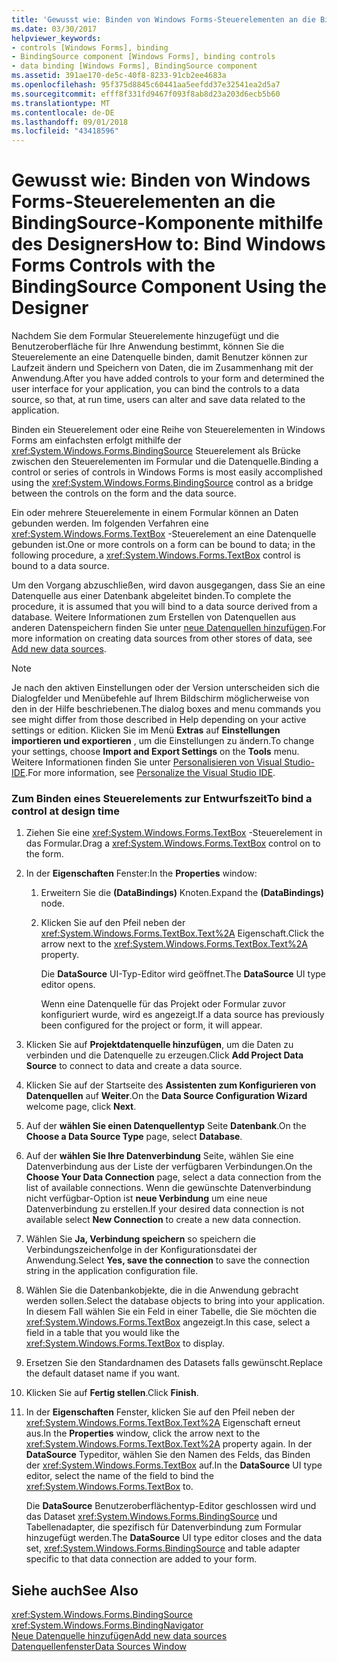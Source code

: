 ```yaml
---
title: 'Gewusst wie: Binden von Windows Forms-Steuerelementen an die BindingSource-Komponente mithilfe des Designers'
ms.date: 03/30/2017
helpviewer_keywords:
- controls [Windows Forms], binding
- BindingSource component [Windows Forms], binding controls
- data binding [Windows Forms], BindingSource component
ms.assetid: 391ae170-de5c-40f8-8233-91cb2ee4683a
ms.openlocfilehash: 95f375d8845c60441aa5eefdd37e32541ea2d5a7
ms.sourcegitcommit: efff8f331fd9467f093f8ab8d23a203d6ecb5b60
ms.translationtype: MT
ms.contentlocale: de-DE
ms.lasthandoff: 09/01/2018
ms.locfileid: "43418596"
---
```

# <a name="how-to-bind-windows-forms-controls-with-the-bindingsource-component-using-the-designer"></a><span data-ttu-id="847a1-102">Gewusst wie: Binden von Windows Forms-Steuerelementen an die BindingSource-Komponente mithilfe des Designers</span><span class="sxs-lookup"><span data-stu-id="847a1-102">How to: Bind Windows Forms Controls with the BindingSource Component Using the Designer</span></span>
<span data-ttu-id="847a1-103">Nachdem Sie dem Formular Steuerelemente hinzugefügt und die Benutzeroberfläche für Ihre Anwendung bestimmt, können Sie die Steuerelemente an eine Datenquelle binden, damit Benutzer können zur Laufzeit ändern und Speichern von Daten, die im Zusammenhang mit der Anwendung.</span><span class="sxs-lookup"><span data-stu-id="847a1-103">After you have added controls to your form and determined the user interface for your application, you can bind the controls to a data source, so that, at run time, users can alter and save data related to the application.</span></span>  
  
 <span data-ttu-id="847a1-104">Binden ein Steuerelement oder eine Reihe von Steuerelementen in Windows Forms am einfachsten erfolgt mithilfe der <xref:System.Windows.Forms.BindingSource> Steuerelement als Brücke zwischen den Steuerelementen im Formular und die Datenquelle.</span><span class="sxs-lookup"><span data-stu-id="847a1-104">Binding a control or series of controls in Windows Forms is most easily accomplished using the <xref:System.Windows.Forms.BindingSource> control as a bridge between the controls on the form and the data source.</span></span>  
  
 <span data-ttu-id="847a1-105">Ein oder mehrere Steuerelemente in einem Formular können an Daten gebunden werden. Im folgenden Verfahren eine <xref:System.Windows.Forms.TextBox> -Steuerelement an eine Datenquelle gebunden ist.</span><span class="sxs-lookup"><span data-stu-id="847a1-105">One or more controls on a form can be bound to data; in the following procedure, a <xref:System.Windows.Forms.TextBox> control is bound to a data source.</span></span>  
  
 <span data-ttu-id="847a1-106">Um den Vorgang abzuschließen, wird davon ausgegangen, dass Sie an eine Datenquelle aus einer Datenbank abgeleitet binden.</span><span class="sxs-lookup"><span data-stu-id="847a1-106">To complete the procedure, it is assumed that you will bind to a data source derived from a database.</span></span> <span data-ttu-id="847a1-107">Weitere Informationen zum Erstellen von Datenquellen aus anderen Datenspeichern finden Sie unter [neue Datenquellen hinzufügen](/visualstudio/data-tools/add-new-data-sources).</span><span class="sxs-lookup"><span data-stu-id="847a1-107">For more information on creating data sources from other stores of data, see [Add new data sources](/visualstudio/data-tools/add-new-data-sources).</span></span>  
  
> [!NOTE]
>  <span data-ttu-id="847a1-108">Je nach den aktiven Einstellungen oder der Version unterscheiden sich die Dialogfelder und Menübefehle auf Ihrem Bildschirm möglicherweise von den in der Hilfe beschriebenen.</span><span class="sxs-lookup"><span data-stu-id="847a1-108">The dialog boxes and menu commands you see might differ from those described in Help depending on your active settings or edition.</span></span> <span data-ttu-id="847a1-109">Klicken Sie im Menü **Extras** auf **Einstellungen importieren und exportieren** , um die Einstellungen zu ändern.</span><span class="sxs-lookup"><span data-stu-id="847a1-109">To change your settings, choose **Import and Export Settings** on the **Tools** menu.</span></span> <span data-ttu-id="847a1-110">Weitere Informationen finden Sie unter [Personalisieren von Visual Studio-IDE](/visualstudio/ide/personalizing-the-visual-studio-ide).</span><span class="sxs-lookup"><span data-stu-id="847a1-110">For more information, see [Personalize the Visual Studio IDE](/visualstudio/ide/personalizing-the-visual-studio-ide).</span></span>  
  
### <a name="to-bind-a-control-at-design-time"></a><span data-ttu-id="847a1-111">Zum Binden eines Steuerelements zur Entwurfszeit</span><span class="sxs-lookup"><span data-stu-id="847a1-111">To bind a control at design time</span></span>  
  
1.  <span data-ttu-id="847a1-112">Ziehen Sie eine <xref:System.Windows.Forms.TextBox> -Steuerelement in das Formular.</span><span class="sxs-lookup"><span data-stu-id="847a1-112">Drag a <xref:System.Windows.Forms.TextBox> control on to the form.</span></span>  
  
2.  <span data-ttu-id="847a1-113">In der **Eigenschaften** Fenster:</span><span class="sxs-lookup"><span data-stu-id="847a1-113">In the **Properties** window:</span></span>  
  
    1.  <span data-ttu-id="847a1-114">Erweitern Sie die **(DataBindings)** Knoten.</span><span class="sxs-lookup"><span data-stu-id="847a1-114">Expand the **(DataBindings)** node.</span></span>  
  
    2.  <span data-ttu-id="847a1-115">Klicken Sie auf den Pfeil neben der <xref:System.Windows.Forms.TextBox.Text%2A> Eigenschaft.</span><span class="sxs-lookup"><span data-stu-id="847a1-115">Click the arrow next to the <xref:System.Windows.Forms.TextBox.Text%2A> property.</span></span>  
  
         <span data-ttu-id="847a1-116">Die **DataSource** UI-Typ-Editor wird geöffnet.</span><span class="sxs-lookup"><span data-stu-id="847a1-116">The **DataSource** UI type editor opens.</span></span>  
  
         <span data-ttu-id="847a1-117">Wenn eine Datenquelle für das Projekt oder Formular zuvor konfiguriert wurde, wird es angezeigt.</span><span class="sxs-lookup"><span data-stu-id="847a1-117">If a data source has previously been configured for the project or form, it will appear.</span></span>  
  
3.  <span data-ttu-id="847a1-118">Klicken Sie auf **Projektdatenquelle hinzufügen**, um die Daten zu verbinden und die Datenquelle zu erzeugen.</span><span class="sxs-lookup"><span data-stu-id="847a1-118">Click **Add Project Data Source** to connect to data and create a data source.</span></span>  
  
4.  <span data-ttu-id="847a1-119">Klicken Sie auf der Startseite des **Assistenten zum Konfigurieren von Datenquellen** auf **Weiter**.</span><span class="sxs-lookup"><span data-stu-id="847a1-119">On the **Data Source Configuration Wizard** welcome page, click **Next**.</span></span>  
  
5.  <span data-ttu-id="847a1-120">Auf der **wählen Sie einen Datenquellentyp** Seite **Datenbank**.</span><span class="sxs-lookup"><span data-stu-id="847a1-120">On the **Choose a Data Source Type** page, select **Database**.</span></span>  
  
6.  <span data-ttu-id="847a1-121">Auf der **wählen Sie Ihre Datenverbindung** Seite, wählen Sie eine Datenverbindung aus der Liste der verfügbaren Verbindungen.</span><span class="sxs-lookup"><span data-stu-id="847a1-121">On the **Choose Your Data Connection** page, select a data connection from the list of available connections.</span></span> <span data-ttu-id="847a1-122">Wenn die gewünschte Datenverbindung nicht verfügbar-Option ist **neue Verbindung** um eine neue Datenverbindung zu erstellen.</span><span class="sxs-lookup"><span data-stu-id="847a1-122">If your desired data connection is not available select **New Connection** to create a new data connection.</span></span>  
  
7.  <span data-ttu-id="847a1-123">Wählen Sie **Ja, Verbindung speichern** so speichern die Verbindungszeichenfolge in der Konfigurationsdatei der Anwendung.</span><span class="sxs-lookup"><span data-stu-id="847a1-123">Select **Yes, save the connection** to save the connection string in the application configuration file.</span></span>  
  
8.  <span data-ttu-id="847a1-124">Wählen Sie die Datenbankobjekte, die in die Anwendung gebracht werden sollen.</span><span class="sxs-lookup"><span data-stu-id="847a1-124">Select the database objects to bring into your application.</span></span> <span data-ttu-id="847a1-125">In diesem Fall wählen Sie ein Feld in einer Tabelle, die Sie möchten die <xref:System.Windows.Forms.TextBox> angezeigt.</span><span class="sxs-lookup"><span data-stu-id="847a1-125">In this case, select a field in a table that you would like the <xref:System.Windows.Forms.TextBox> to display.</span></span>  
  
9. <span data-ttu-id="847a1-126">Ersetzen Sie den Standardnamen des Datasets falls gewünscht.</span><span class="sxs-lookup"><span data-stu-id="847a1-126">Replace the default dataset name if you want.</span></span>  
  
10. <span data-ttu-id="847a1-127">Klicken Sie auf **Fertig stellen**.</span><span class="sxs-lookup"><span data-stu-id="847a1-127">Click **Finish**.</span></span>  
  
11. <span data-ttu-id="847a1-128">In der **Eigenschaften** Fenster, klicken Sie auf den Pfeil neben der <xref:System.Windows.Forms.TextBox.Text%2A> Eigenschaft erneut aus.</span><span class="sxs-lookup"><span data-stu-id="847a1-128">In the **Properties** window, click the arrow next to the <xref:System.Windows.Forms.TextBox.Text%2A> property again.</span></span> <span data-ttu-id="847a1-129">In der **DataSource** Typeditor, wählen Sie den Namen des Felds, das Binden der <xref:System.Windows.Forms.TextBox> auf.</span><span class="sxs-lookup"><span data-stu-id="847a1-129">In the **DataSource** UI type editor, select the name of the field to bind the <xref:System.Windows.Forms.TextBox> to.</span></span>  
  
     <span data-ttu-id="847a1-130">Die **DataSource** Benutzeroberflächentyp-Editor geschlossen wird und das Dataset <xref:System.Windows.Forms.BindingSource> und Tabellenadapter, die spezifisch für Datenverbindung zum Formular hinzugefügt werden.</span><span class="sxs-lookup"><span data-stu-id="847a1-130">The **DataSource** UI type editor closes and the data set, <xref:System.Windows.Forms.BindingSource> and table adapter specific to that data connection are added to your form.</span></span>  
  
## <a name="see-also"></a><span data-ttu-id="847a1-131">Siehe auch</span><span class="sxs-lookup"><span data-stu-id="847a1-131">See Also</span></span>  
 <xref:System.Windows.Forms.BindingSource>  
 <xref:System.Windows.Forms.BindingNavigator>  
 [<span data-ttu-id="847a1-132">Neue Datenquelle hinzufügen</span><span class="sxs-lookup"><span data-stu-id="847a1-132">Add new data sources</span></span>](/visualstudio/data-tools/add-new-data-sources)  
 [<span data-ttu-id="847a1-133">Datenquellenfenster</span><span class="sxs-lookup"><span data-stu-id="847a1-133">Data Sources Window</span></span>](https://msdn.microsoft.com/library/0d20f699-cc95-45b3-8ecb-c7edf1f67992)
